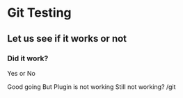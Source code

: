 # Git Testing
## Let us see if it works or not
### Did it work?
Yes or No

Good going
But Plugin is not working
Still not working?
/git




